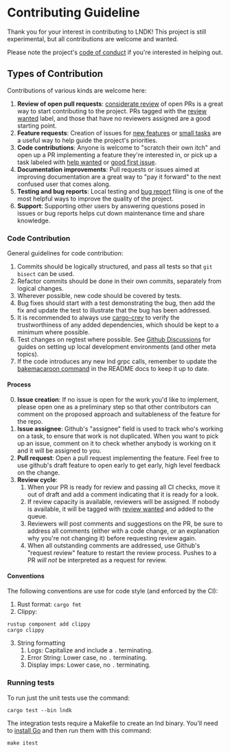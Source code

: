 # Contributing Guideline

Thank you for your interest in contributing to LNDK! This project is still experimental, but all contributions are welcome and wanted. 

Please note the project's [code of conduct](https://github.com/lndk-org/lndk/blob/master/code_of_conduct.md) if you're interested in helping out.

## Types of Contribution 
Contributions of various kinds are welcome here: 
1. **Review of open pull requests**: [considerate review](https://jonatack.github.io/articles/how-to-review-pull-requests-in-bitcoin-core) of open PRs is a great way to start contributing to the project. PRs tagged with the [review wanted](https://github.com/lndk-org/lndk/labels/review%20wanted) label, and those that have no reviewers assigned are a good starting point.
2. **Feature requests**: Creation of issues for [new features](https://github.com/lndk-org/lndk/issues/new?assignees=&labels=&template=feature_request.md&title=Feature%3A+) or [small tasks](https://github.com/lndk-org/lndk/issues/new?assignees=&labels=&template=task-description.md&title=Task%3A) are a useful way to help guide the project's priorities. 
3. **Code contributions**: Anyone is welcome to "scratch their own itch" and open up a PR implementing a feature they're interested in, or pick up a task labeled with [help wanted](https://github.com/lndk-org/lndk/issues?q=is%3Aissue+is%3Aopen+label%3A%22help+wanted%22) or [good first issue](https://github.com/lndk-org/lndk/issues?q=is%3Aissue+is%3Aopen+label%3A%22good+first+issue%22).
4. **Documentation improvements**: Pull requests or issues aimed at improving documentation are a great way to "pay it forward" to the next confused user that comes along.
5. **Testing and bug reports**: Local testing and [bug report](https://github.com/lndk-org/lndk/issues/new?assignees=&labels=bug&template=bug_report.md&title=Bug%3A) filing is one of the most helpful ways to improve the quality of the project.
6. **Support**: Supporting other users by answering questions posed in issues or bug reports helps cut down maintenance time and share knowledge. 

### Code Contribution 
General guidelines for code contribution:
1. Commits should be logically structured, and pass all tests so that `git bisect` can be used.
2. Refactor commits should be done in their own commits, separately from logical changes.
3. Wherever possible, new code should be covered by tests.
4. Bug fixes should start with a test demonstrating the bug, then add the fix and update the test to illustrate that the bug has been addressed.
5. It is recommended to always use [cargo-crev](https://github.com/crev-dev/cargo-crev) to verify the trustworthiness of any added dependencies, which should be kept to a minimum where possible.
6. Test changes on regtest where possible. See [Github Discussions](https://github.com/lndk-org/lndk/discussions) for guides on setting up local development environments (and other meta topics).
7. If the code introduces any new lnd grpc calls, remember to update the [bakemacaroon command](https://github.com/lndk-org/lndk/blob/master/README.md#custom-macaroon) in the README docs to keep it up to date.

#### Process
0. **Issue creation**: If no issue is open for the work you'd like to implement, please open one as a preliminary step so that other contributors can comment on the proposed approach and suitableness of the feature for the repo.
1. **Issue assignee**: Github's "assignee" field is used to track who's working on a task, to ensure that work is not duplicated. When you want to pick up an issue, comment on it to check whether anybody is working on it and it will be assigned to you.
2. **Pull request**: Open a pull request implementing the feature. Feel free to use github's draft feature to open early to get early, high level feedback on the change.
3. **Review cycle**: 
    1. When your PR is ready for review and passing all CI checks, move it out of draft and add a comment indicating that it is ready for a look.
    2. If review capacity is available, reviewers will be assigned. If nobody is available, it will be tagged with [review wanted](https://github.com/lndk-org/lndk/labels/review%20wanted) and added to the queue.
    3. Reviewers will post comments and suggestions on the PR, be sure to address all comments (either with a code change, or an explanation why you're not changing it) before requesting review again.
    4. When all outstanding comments are addressed, use Github's "request review" feature to restart the review process. Pushes to a PR *will not* be interpreted as a request for review. 

#### Conventions
The following conventions are use for code style (and enforced by the CI): 
1. Rust format: `cargo fmt`
2. Clippy: 
```
rustup component add clippy
cargo clippy
``` 
3. String formatting
    1. Logs: Capitalize and include a `.` terminating.
    2. Error String: Lower case, no `.` terminating.
    3. Display imps: Lower case, no `.` terminating.

### Running tests

To run just the unit tests use the command:

`cargo test --bin lndk`

The integration tests require a Makefile to create an lnd binary. You'll need to [install Go](https://go.dev/doc/install) and then run them with this command:

`make itest`

